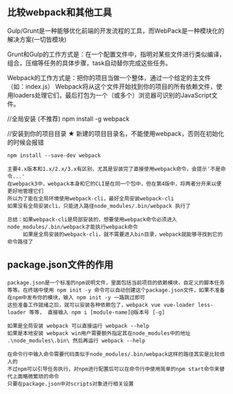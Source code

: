 ## 比较webpack和其他工具

  Gulp/Grunt是一种能够优化前端的开发流程的工具，而WebPack是一种模块化的解决方案(一切皆模块)

  Grunt和Gulp的工作方式是：在一个配置文件中，指明对某些文件进行类似编译，组合，压缩等任务的具体步骤，task自动替你完成这些任务。

  Webpack的工作方式是：把你的项目当做一个整体，通过一个给定的主文件（如：index.js）
  Webpack将从这个文件开始找到你的项目的所有依赖文件，使用loaders处理它们，最后打包为一个（或多个）浏览器可识别的JavaScript文件。
  
  //全局安装 (不推荐)
  npm install -g webpack
  
  //安装到你的项目目录
    ★ 新建的项目目录名，不能使用webpack，否则在初始化的时候会报错
    
    npm install --save-dev webpack

    主要4.x版本和1.x/2.x/3.x有区别，尤其是安装完了直接使用webpack命令，会提示'不是命令...'
    在webpack3中，webpack本身和它的CLI是在同一个包中，但在第4版中，将两者分开来以便更好地管理它们
    所以为了能在全局环境使用webpack-cli，最好全局安装webpack-cli
    如果没有全局安装cli，只能进入路径node_modules/.bin/webpack 执行了
    
    总结：如果webpack-cli是局部安装的，想要使用webpack命令必须进入node_modules/.bin/webpack才能执行webpack命令
         如果是全局安装的webpack-cli，就不需要进入bin目录，webpack就能够寻找到它的命令路径了
 
 ## package.json文件的作用   
    package.json是一个标准的npm说明文件，里面包括当前项目的依赖模块，自定义的脚本任务等等。在终端中使用 npm init -y 命令可以自动创建这个package.json文件，如果不准备在npm中发布你的模块，输入 npm init -y 一路跳过即可
    这些准备工作就绪之后，就可以安装各种依赖包了，webpack vue vue-loader less-loader 等等， 直接输入 npm i [module-name]@版本号 [-g]
    
    如果是全局安装 webpack 可以直接运行 webpack --help
    如果是本地安装 webpack win用户需要额外指定其在node_modules中的地址 .\node_modules\.bin\ 然后再运行 webpack --help

    在命令行中输入命令需要代码类似于node_modules/.bin/webpack这样的路径其实是比较烦人的
    不过npm可以引导任务执行，对npm进行配置后可以在命令行中使用简单的npm start命令来替代上面略微繁琐的命令
    只要在package.json中对scripts对象进行相关设置

